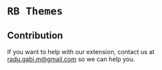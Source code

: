 # `RB Themes`
## Contribution
If you want to help with our extension, contact us at [radu.gabi.m@gmail.com](mailto:radu.gabi.m@gmail.com) so we can help you.